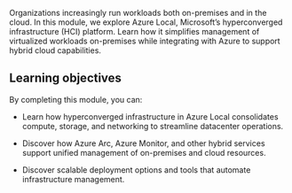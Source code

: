 Organizations increasingly run workloads both on-premises and in the cloud. In this module, we explore Azure Local, Microsoft’s hyperconverged infrastructure (HCI) platform. Learn how it simplifies management of virtualized workloads on-premises while integrating with Azure to support hybrid cloud capabilities.

## Learning objectives

By completing this module, you can:

- Learn how hyperconverged infrastructure in Azure Local consolidates compute, storage, and networking to streamline datacenter operations.

- Discover how Azure Arc, Azure Monitor, and other hybrid services support unified management of on-premises and cloud resources.

- Discover scalable deployment options and tools that automate infrastructure management.